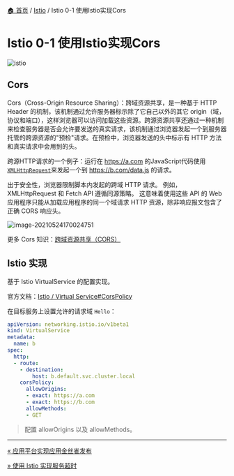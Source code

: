 [🏠 首页](../_index.md) / [Istio](_index.md) / Istio 0-1 使用Istio实现Cors

# Istio 0-1 使用Istio实现Cors

![istio](https://images.poneding.com/2025/03/202503111822818.jpg)

## Cors

Cors（Cross-Origin Resource Sharing）：跨域资源共享，是一种基于 HTTP Header 的机制，该机制通过允许服务器标示除了它自己以外的其它 origin（域，协议和端口），这样浏览器可以访问加载这些资源。跨源资源共享还通过一种机制来检查服务器是否会允许要发送的真实请求，该机制通过浏览器发起一个到服务器托管的跨源资源的"预检"请求。在预检中，浏览器发送的头中标示有 HTTP 方法和真实请求中会用到的头。

跨源HTTP请求的一个例子：运行在 <https://a.com> 的JavaScript代码使用[`XMLHttpRequest`](https://developer.mozilla.org/zh-CN/docs/Web/API/XMLHttpRequest)来发起一个到 <https://b.com/data.js> 的请求。

出于安全性，浏览器限制脚本内发起的跨域 HTTP 请求。 例如，XMLHttpRequest 和 Fetch API 遵循同源策略。 这意味着使用这些 API 的 Web 应用程序只能从加载应用程序的同一个域请求 HTTP 资源，除非响应报文包含了正确 CORS 响应头。

![image-20210524170024751](https://images.poneding.com/2025/03/202503111822782.png)

更多 Cors 知识：[跨域资源共享（CORS）](https://developer.mozilla.org/zh-CN/docs/Web/HTTP/CORS)

## Istio 实现

基于 Istio VirtualService 的配置实现。

官方文档：[Istio / Virtual Service#CorsPolicy](https://istio.io/latest/docs/reference/config/networking/virtual-service/#CorsPolicy)

在目标服务上设置允许的请求域 `Hello`：

```yaml
apiVersion: networking.istio.io/v1beta1
kind: VirtualService
metadata:
  name: b
spec:
  http:
  - route:
    - destination:
        host: b.default.svc.cluster.local
    corsPolicy:
      allowOrigins:
      - exact: https://a.com
      - exact: https://b.com
      allowMethods:
      - GET
```

> 配置 allowOrigins 以及 allowMethods。

---
[« 应用平台实现应用金丝雀发布](istio-canary-deploy.md)

[» 使用 Istio 实现服务超时](istio-timeout.md)
